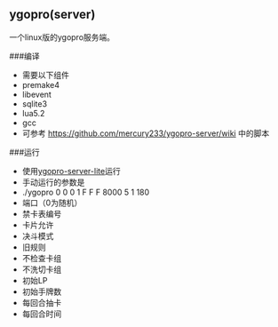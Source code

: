 ## ygopro(server)
一个linux版的ygopro服务端。

###编译
* 需要以下组件
 * premake4
 * libevent
 * sqlite3
 * lua5.2
 * gcc
* 可参考 https://github.com/mercury233/ygopro-server/wiki 中的脚本

###运行
* 使用[ygopro-server-lite](https://github.com/mercury233/ygopro-server)运行
* 手动运行的参数是
 * ./ygopro 0 0 0 1 F F F 8000 5 1 180
 * 端口（0为随机）
 * 禁卡表编号
 * 卡片允许
 * 决斗模式
 * 旧规则
 * 不检查卡组
 * 不洗切卡组
 * 初始LP
 * 初始手牌数
 * 每回合抽卡
 * 每回合时间
